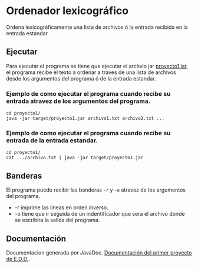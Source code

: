 Ordenador lexicográfico
=======================
Ordena lexicográficamente una lista de archivos ó la entrada recibida en la entrada estandar.

Ejecutar
--------
Para ejecutar el programa se tiene que ejecutar el archvio jar [proyecto1.jar](https://github.com/JuanLugoN/Proyectos/tree/master/proyecto1/target/proyecto1.jar), el programa recibe el texto a ordenar a traves de una lista de archivos desde los argumentos del programa ó de la entrada estandar.

### Ejemplo de como ejecutar el programa cuando recibe su entrada atravez de los argumentos del programa.
```shell
cd proyecto1/
java -jar target/proyecto1.jar archivo1.txt archivo2.txt ...
```

### Ejemplo de como ejecutar el programa cuando recibe su entrada de la entrada estandar.
```shell
cd proyecto1/
cat .../archivo.txt | java -jar target/proyecto1.jar
```

Banderas
--------
El programa puede recibir las banderas `-r` y `-o` atravez de los argumentos del programa.
* -r imprime las lineas en orden inverso.
* -o tiene que ir seguida de un indentificador que sera el archivo donde se escribira la salida del programa.

Documentación
-------------
Documentacion generada por JavaDoc.
[Documentación del primer proyecto de E.D.D.](https://github.com/JuanLugoN/Proyectos/tree/master/proyecto1/target/site/apidocs/index.html).